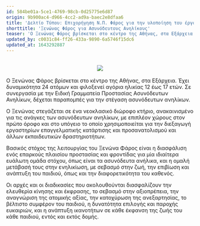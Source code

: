 ```yaml
---
id: 584be01a-5ce1-4769-98cb-0d25775e6d87
origin: 9b900ac4-d966-4cc2-ad9a-baec2e8dfaa6
title: 'Δελτίο Τύπου: Επιχορήγηση Ν.Π. Φάρος για την υλοποίηση του έργου Ξενώνας Φάρος για Ασυνόδευτους Ανηλίκους'
shorttitle: 'Ξενώνας Φάρος για Ασυνόδευτους Ανηλίκους'
teaser: 'Ο Ξενώνας Φάρος βρίσκεται στο κέντρο της Αθήνας, στα Εξάρχεια. Έχει δυναμικότητα 24 ατόμων και φιλοξενεί αγόρια ηλικίας 12 έως 17 ετών.'
updated_by: c0031c84-ff26-433a-9890-6a5746f15dc6
updated_at: 1643292887
---
```

</br> 
<center><img src="/assets/EMAS-Logo.PNG"></center>
</br> 
Ο Ξενώνας Φάρος βρίσκεται στο κέντρο της Αθήνας, στα Εξάρχεια. Έχει δυναμικότητα 24 ατόμων και φιλοξενεί αγόρια ηλικίας 12 έως 17 ετών. Σε συνεργασία με την Ειδική Γραμματεία Προστασίας Ασυνόδευτων Ανηλίκων, δέχεται παραπομπές για την στέγαση ασυνόδευτων ανηλίκων. 

Ο Ξενώνας στεγάζεται σε ένα νεοκλασικό διώροφο κτήριο, ανακαινισμένο για τις ανάγκες των ασυνόδευτων ανηλίκων, με επιπλέον χώρους στον πρώτο όροφο και στο υπόγειο το οποίο χρησιμοποιείται για την διεξαγωγή εργαστηρίων επαγγελματικής κατάρτισης και προσανατολισμού και άλλων εκπαιδευτικών δραστηριοτήτων.

Βασικός στόχος της λειτουργίας του Ξενώνα Φάρος είναι η διασφάλιση ενός επαρκούς πλαισίου προστασίας και φροντίδας για μία ιδιαίτερα ευάλωτη ομάδα στόχου, όπως είναι τα ασυνόδευτα ανήλικα, και η ομαλή μετάβασή τους στην ενηλικίωση, με σεβασμό στην ζωή, την επιβίωση και ανάπτυξη του παιδιού, όπως και την διαφορετικότητα του καθενός. 

Οι αρχές και οι διαδικασίες που ακολουθούνται διασφαλίζουν την ελευθερία κίνησης και έκφρασης, το σεβασμό στην αξιοπρέπεια, την αναγνώριση της ατομικής αξίας, την κατοχύρωση της ανεξαρτησίας, το βέλτιστο συμφέρον του παιδιού, η δυνατότητα επιλογής και παροχής ευκαιριών, και η ανάπτυξη ικανοτήτων σε κάθε έκφανση της ζωής του κάθε παιδιού, εντός και εκτός δομής.